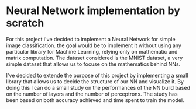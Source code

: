 # Neural Network implementation by scratch
For this project i've decided to implement a Neural Network for simple image classification. the goal would be to implement it without using any particular library for Machine Learning,
relying only on mathematic and matrix computation. The dataset considered is the MNIST dataset, a very simple dataset that allows us to focuse on the mathematics behind NNs.

I've decided to extende the purpose of this project by implementing a small library that allows us to decide the structure of our NN and visualize it. By doing this I can do a small study
on the performances of the NN build based on the number of layers and the number of perceptrons. The study has been based on both accuracy achieved and time spent to train the model.
